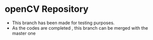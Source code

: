 # openCV Repository  

* This branch has been made for testing purposes.  
* As the codes are completed , this branch can be merged with the master one
